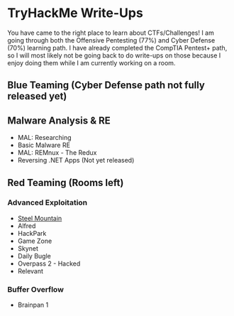 # TryHackMe Write-Ups
You have came to the right place to learn about CTFs/Challenges! I am going through both the Offensive Pentesting (77%) and Cyber Defense (70%) learning path. I have already completed the CompTIA Pentest+ path, so I will most likely not be going back to do write-ups on those because I enjoy doing them while I am currently working on a room.

## Blue Teaming (Cyber Defense path not fully released yet)
## Malware Analysis & RE

* MAL: Researching
* Basic Malware RE
* MAL: REMnux - The Redux
* Reversing .NET Apps (Not yet released)

## Red Teaming (Rooms left)
### Advanced Exploitation

* [Steel Mountain](./write-ups/steelmountain.md)
* Alfred
* HackPark
* Game Zone
* Skynet
* Daily Bugle
* Overpass 2 - Hacked
* Relevant

### Buffer Overflow

* Brainpan 1
